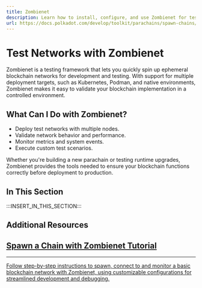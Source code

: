 ```yaml
---
title: Zombienet
description: Learn how to install, configure, and use Zombienet for testing and simulating Polkadot SDK-based networks in a local development environment.
url: https://docs.polkadot.com/develop/toolkit/parachains/spawn-chains/zombienet/
---
```


# Test Networks with Zombienet

Zombienet is a testing framework that lets you quickly spin up ephemeral blockchain networks for development and testing. With support for multiple deployment targets, such as Kubernetes, Podman, and native environments, Zombienet makes it easy to validate your blockchain implementation in a controlled environment.

## What Can I Do with Zombienet?

- Deploy test networks with multiple nodes.
- Validate network behavior and performance.
- Monitor metrics and system events.
- Execute custom test scenarios.

Whether you're building a new parachain or testing runtime upgrades, Zombienet provides the tools needed to ensure your blockchain functions correctly before deployment to production.

## In This Section

:::INSERT_IN_THIS_SECTION:::

## Additional Resources

<div class="subsection-wrapper">
  <div class="card">
    <a href="/tutorials/polkadot-sdk/testing/spawn-basic-chain/">
      <h2 class="title">Spawn a Chain with Zombienet Tutorial</h2>
      <hr>
      <p class="description">Follow step-by-step instructions to spawn, connect to and monitor a basic blockchain network with Zombienet, using customizable configurations for streamlined development and debugging.</p>
    </a>
</div>
